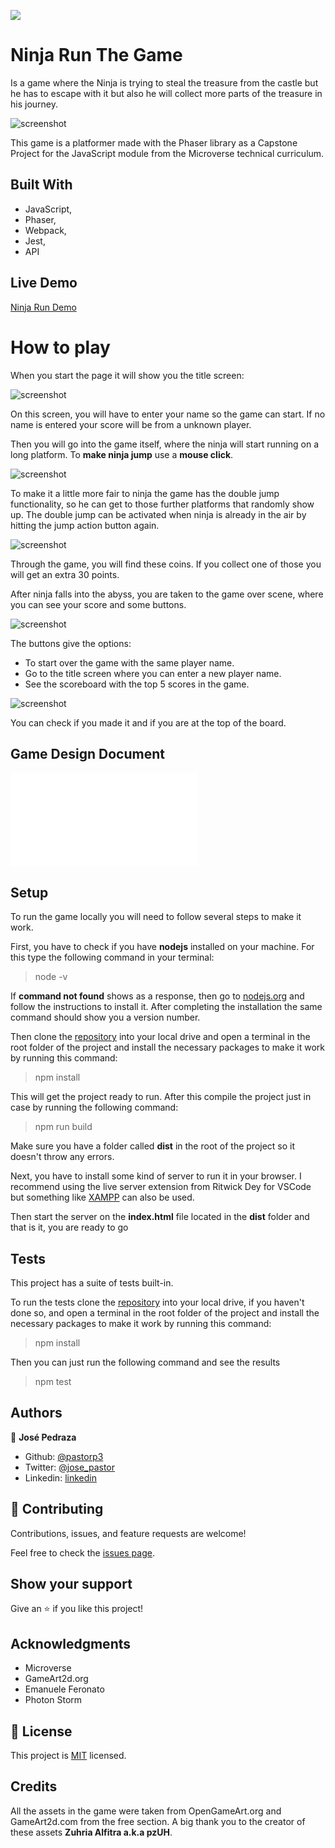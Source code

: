 ![](https://img.shields.io/badge/Microverse-blueviolet)

# Ninja Run The Game
Is a game where the Ninja is trying to steal the treasure from the castle but he has to escape with it but also he will collect more parts of the treasure in his journey.

![screenshot](./src/assets/logo.png)

This game is a platformer made with the Phaser library as a Capstone Project for the JavaScript module from the Microverse technical curriculum.

## Built With

- JavaScript,
- Phaser,
- Webpack,
- Jest,
- API

## Live Demo

[Ninja Run Demo](https://rawcdn.githack.com/pastorp3/Js-Game/2a99f15465096cf19a9abdc70a816c85f5e0b05f/dist/index.html)

# How to play

When you start the page it will show you the title screen: 

![screenshot](./src/screenshots/title.png)

On this screen, you will have to enter your name so the game can start. If no name is entered your score will be from a unknown player.

Then you will go into the game itself, where the ninja will start running on a long platform. To **make ninja jump** use a **mouse click**.

![screenshot](./src/screenshots/ongame.png)

To make it a little more fair to ninja the game has the double jump functionality, so he can get to those further platforms that randomly show up. The double jump can be activated when ninja is already in the air by hitting the jump action button again.

![screenshot](./src/screenshots/coin.png)

Through the game, you will find these coins. If you collect one of those you will get an extra 30 points.

After ninja falls into the abyss, you are taken to the game over scene, where you can see your score and some buttons.

![screenshot](./src/screenshots/gameover.png)

The buttons give the options: 
- To start over the game with the same player name.
- Go to the title screen where you can enter a new player name.
- See the scoreboard with the top 5 scores in the game.

![screenshot](./src/screenshots/leadboard.png)

You can check if you made it and if you are at the top of the board.

## Game Design Document

![documents](./docs/gameDesign.md)

## Setup

To run the game locally you will need to follow several steps to make it work.

First, you have to check if you have **nodejs** installed on your machine. For this type the following command in your terminal:

> node -v

If **command not found** shows as a response, then go to [nodejs.org](https://nodejs.org/en/) and follow the instructions to install it. After completing the installation the same command should show you a version number.

Then clone the [repository](https://github.com/pastorp3/Js-Game.git) into your local drive and open a terminal in the root folder of the project and install the necessary packages to make it work by running this command:

> npm install

This will get the project ready to run. After this compile the project just in case by running the following command:

> npm run build

Make sure you have a folder called **dist** in the root of the project so it doesn't throw any errors.

Next, you have to install some kind of server to run it in your browser. I recommend using the live server extension from Ritwick Dey for VSCode but something like [XAMPP](https://www.apachefriends.org/) can also be used.

Then start the server on the **index.html** file located in the **dist** folder and that is it, you are ready to go

## Tests

This project has a suite of tests built-in.

To run the tests clone the [repository](https://github.com/pastorp3/Js-Game.git) into your local drive, if you haven't done so, and open a terminal in the root folder of the project and install the necessary packages to make it work by running this command:

> npm install

Then you can just run the following command and see the results

> npm test

## Authors

👤 **José Pedraza**

- Github: [@pastorp3](https://github.com/pastorp3)
- Twitter: [@jose_pastor](https://twitter.com/jose_pastorp3 )
- Linkedin: [linkedin](https://www.linkedin.com/in/jos%C3%A9-pedraza-acevedo-ab700a1a9/)

## 🤝 Contributing

Contributions, issues, and feature requests are welcome!

Feel free to check the [issues page](issues/).

## Show your support

Give an ⭐️ if you like this project!

## Acknowledgments

- Microverse
- GameArt2d.org
- Emanuele Feronato
- Photon Storm

## 📝 License

This project is [MIT](https://opensource.org/licenses/MIT) licensed.

## Credits

All the assets in the game were taken from OpenGameArt.org and GameArt2d.com from the free section. A big thank you to the creator of these assets **Zuhria Alfitra a.k.a pzUH**.




